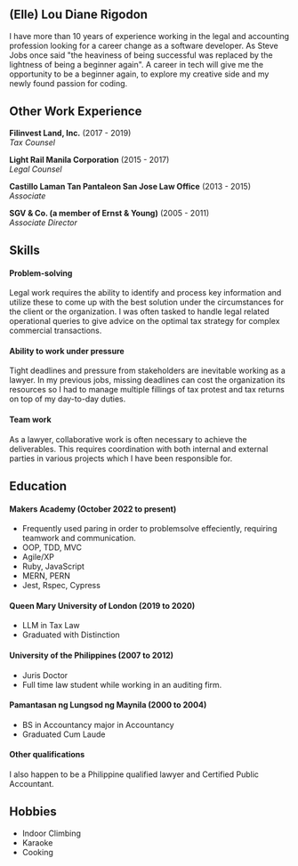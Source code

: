 ## (Elle) Lou Diane Rigodon

<!---A sentence about who and what you are. Then a sentence about what you've achieved.  And then a sentence about what excites you about tech.--->

I have more than 10 years of experience working in the legal and accounting profession looking for a career change as a software developer. As Steve Jobs once said "the heaviness of being successful was replaced by the lightness of being a beginner again". A career in tech will give me the opportunity to be a beginner again, to explore my creative side and my newly found passion for coding.

<!---
## Projects

| Name                         | Description       | Tech/tools        |
| ---------------------------- | ----------------- | ----------------- |
| **Final project**            | A webapp to do x. | React, Jest, etc. |
| **Something else worked on** | A webapp to do y. | Ruby              |
--->
## Other Work Experience

**Filinvest Land, Inc.** (2017 - 2019)  
_Tax Counsel_

<!---- Any experience, including roles and responsibilities and results achived in bullet point format.--->

**Light Rail Manila Corporation** (2015 - 2017)  
_Legal Counsel_


**Castillo Laman Tan Pantaleon San Jose Law Office** (2013 - 2015)  
_Associate_


**SGV & Co. (a member of Ernst & Young)** (2005 - 2011)  
_Associate Director_

<!---- Any experience relevent to software development--->

## Skills
<!---
Consider skills relevent to software development. Then consider your best skills. Pick 2-4 skills and write a short descriptive paragraph for each one. You should demonstrate how capable you are at this skill with examples.
(Using a STAR example Paragraph) Consider the questions below.

-STAR
-What was the situation/task? (ST)

-How was the skill used?

-What did you do? (action)

-What was the result?

#### Problem-solving

- Experience
- Achievements
- Evidence (STAR)
--->
#### Problem-solving

Legal work requires the ability to identify and process key information and utilize these to come up with the best solution under the circumstances for the client or the organization. I was often tasked to handle legal related operational queries to give advice on the optimal tax strategy for complex commercial transactions.

#### Ability to work under pressure

Tight deadlines and pressure from stakeholders are inevitable working as a lawyer. In my previous jobs, missing deadlines can cost the organization its resources so I had to manage multiple fillings of tax protest and tax returns on top of my day-to-day duties.

#### Team work

As a lawyer, collaborative work is often necessary to achieve the deliverables. This requires coordination with both internal and external parties in various projects which I have been responsible for.

<!---
Descriptive paragraph of how capable you are at this skill and, if relevant, how it has developed (again use STAR for this)

- I achieved A during my work at B (job, or otherwise)
- I contributed to the growth of X while doing Y (job, or otherwise)
- I built this, made this, broke this, fixed this, etc.
- A link to some on-line evidence (blogs, videos, articles, etc.)
--->

## Education

#### Makers Academy (October 2022 to present)
<!--->
<!---Use short descriptions of what you did and a skill you used. (Similar to format from the 'Work Experience' section above)--->
- Frequently used paring in order to problemsolve effeciently, requiring teamwork and communication.
- OOP, TDD, MVC
- Agile/XP
- Ruby, JavaScript
- MERN, PERN
- Jest, Rspec, Cypress


#### Queen Mary University of London (2019 to 2020)

- LLM in Tax Law
- Graduated with Distinction

#### University of the Philippines (2007 to 2012)

- Juris Doctor
- Full time law student while working in an auditing firm.

#### Pamantasan ng Lungsod ng Maynila (2000 to 2004)

- BS in Accountancy major in Accountancy
- Graduated Cum Laude

#### Other qualifications

I also happen to be a Philippine qualified lawyer and Certified Public Accountant.

## Hobbies

- Indoor Climbing
- Karaoke
- Cooking
